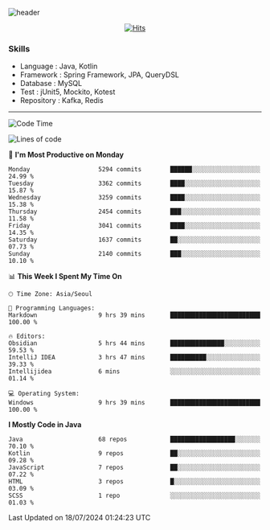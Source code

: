 <!-- Github Profile Readme로 프로필 꾸미기 : https://zzsza.github.io/development/2020/07/10/make-github-profile-readme/ -->

<!-- github theme -->
  <!-- 
    ![header](https://capsule-render.vercel.app/api?type=slice&color=e0f0e3&height=150&section=header&text=beasy&fontSize=45)
  -->
  ![header](https://capsule-render.vercel.app/api?type=soft&color=e0f0e3&height=150&section=header&text=Choi-YongSeok&fontSize=55&animation=twinkling)


<!-- hits count : https://hits.seeyoufarm.com/ -->
<div align=center>
    
  [![Hits](https://hits.seeyoufarm.com/api/count/incr/badge.svg?url=https%3A%2F%2Fgithub.com%2Fchoi-ys&count_bg=%2379C83D&title_bg=%23555555&icon=&icon_color=%23E7E7E7&title=hits&edge_flat=false)](https://hits.seeyoufarm.com)

</div>


<!-- Committed Top Lang -->
<div align=center>
</div>


### Skills
 - Language : Java, Kotlin
 - Framework : Spring Framework, JPA, QueryDSL
 - Database : MySQL
 - Test : jUnit5, Mockito, Kotest
 - Repository : Kafka, Redis

---

<!--START_SECTION:waka-->
![Code Time](http://img.shields.io/badge/Code%20Time-4%2C231%20hrs%2016%20mins-blue)

![Lines of code](https://img.shields.io/badge/From%20Hello%20World%20I%27ve%20Written-14.9%20million%20lines%20of%20code-blue)

📅 **I'm Most Productive on Monday** 

```text
Monday                   5294 commits        ██████░░░░░░░░░░░░░░░░░░░   24.99 % 
Tuesday                  3362 commits        ████░░░░░░░░░░░░░░░░░░░░░   15.87 % 
Wednesday                3259 commits        ████░░░░░░░░░░░░░░░░░░░░░   15.38 % 
Thursday                 2454 commits        ███░░░░░░░░░░░░░░░░░░░░░░   11.58 % 
Friday                   3041 commits        ████░░░░░░░░░░░░░░░░░░░░░   14.35 % 
Saturday                 1637 commits        ██░░░░░░░░░░░░░░░░░░░░░░░   07.73 % 
Sunday                   2140 commits        ███░░░░░░░░░░░░░░░░░░░░░░   10.10 % 
```


📊 **This Week I Spent My Time On** 

```text
🕑︎ Time Zone: Asia/Seoul

💬 Programming Languages: 
Markdown                 9 hrs 39 mins       █████████████████████████   100.00 % 

🔥 Editors: 
Obsidian                 5 hrs 44 mins       ███████████████░░░░░░░░░░   59.53 % 
IntelliJ IDEA            3 hrs 47 mins       ██████████░░░░░░░░░░░░░░░   39.33 % 
Intellijidea             6 mins              ░░░░░░░░░░░░░░░░░░░░░░░░░   01.14 % 

💻 Operating System: 
Windows                  9 hrs 39 mins       █████████████████████████   100.00 % 
```

**I Mostly Code in Java** 

```text
Java                     68 repos            ██████████████████░░░░░░░   70.10 % 
Kotlin                   9 repos             ██░░░░░░░░░░░░░░░░░░░░░░░   09.28 % 
JavaScript               7 repos             ██░░░░░░░░░░░░░░░░░░░░░░░   07.22 % 
HTML                     3 repos             █░░░░░░░░░░░░░░░░░░░░░░░░   03.09 % 
SCSS                     1 repo              ░░░░░░░░░░░░░░░░░░░░░░░░░   01.03 % 
```




 Last Updated on 18/07/2024 01:24:23 UTC
<!--END_SECTION:waka-->

<!-- 
![footer](https://capsule-render.vercel.app/api?section=footer&type=slice&color=e0f0e3)
-->

